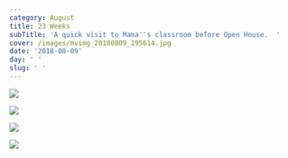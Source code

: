 ```yaml
---
category: August
title: 23 Weeks
subTitle: 'A quick visit to Mama''s classroom before Open House.  '
cover: /images/mvimg_20180809_195614.jpg
date: '2018-08-09'
day: ' '
slug: ' '
---
```

![](/images/mvimg_20180809_195614.jpg)

![](/images/img_20180809_164204.jpg)

![](/images/mvimg_20180809_164230.jpg)

![](/images/img_20180809_063533-1-.jpg)
